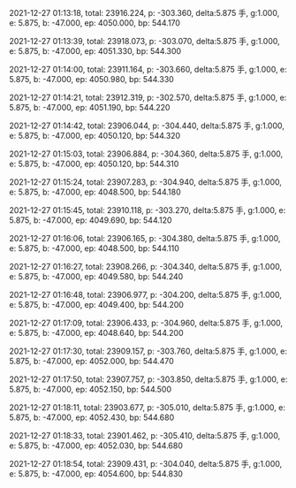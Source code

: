 2021-12-27 01:13:18, total: 23916.224, p: -303.360, delta:5.875 手, g:1.000, e: 5.875, b: -47.000, ep: 4050.000, bp: 544.170

2021-12-27 01:13:39, total: 23918.073, p: -303.070, delta:5.875 手, g:1.000, e: 5.875, b: -47.000, ep: 4051.330, bp: 544.300

2021-12-27 01:14:00, total: 23911.164, p: -303.660, delta:5.875 手, g:1.000, e: 5.875, b: -47.000, ep: 4050.980, bp: 544.330

2021-12-27 01:14:21, total: 23912.319, p: -302.570, delta:5.875 手, g:1.000, e: 5.875, b: -47.000, ep: 4051.190, bp: 544.220

2021-12-27 01:14:42, total: 23906.044, p: -304.440, delta:5.875 手, g:1.000, e: 5.875, b: -47.000, ep: 4050.120, bp: 544.320

2021-12-27 01:15:03, total: 23906.884, p: -304.360, delta:5.875 手, g:1.000, e: 5.875, b: -47.000, ep: 4050.120, bp: 544.310

2021-12-27 01:15:24, total: 23907.283, p: -304.940, delta:5.875 手, g:1.000, e: 5.875, b: -47.000, ep: 4048.500, bp: 544.180

2021-12-27 01:15:45, total: 23910.118, p: -303.270, delta:5.875 手, g:1.000, e: 5.875, b: -47.000, ep: 4049.690, bp: 544.120

2021-12-27 01:16:06, total: 23906.165, p: -304.380, delta:5.875 手, g:1.000, e: 5.875, b: -47.000, ep: 4048.500, bp: 544.110

2021-12-27 01:16:27, total: 23908.266, p: -304.340, delta:5.875 手, g:1.000, e: 5.875, b: -47.000, ep: 4049.580, bp: 544.240

2021-12-27 01:16:48, total: 23906.977, p: -304.200, delta:5.875 手, g:1.000, e: 5.875, b: -47.000, ep: 4049.400, bp: 544.200

2021-12-27 01:17:09, total: 23906.433, p: -304.960, delta:5.875 手, g:1.000, e: 5.875, b: -47.000, ep: 4048.640, bp: 544.200

2021-12-27 01:17:30, total: 23909.157, p: -303.760, delta:5.875 手, g:1.000, e: 5.875, b: -47.000, ep: 4052.000, bp: 544.470

2021-12-27 01:17:50, total: 23907.757, p: -303.850, delta:5.875 手, g:1.000, e: 5.875, b: -47.000, ep: 4052.150, bp: 544.500

2021-12-27 01:18:11, total: 23903.677, p: -305.010, delta:5.875 手, g:1.000, e: 5.875, b: -47.000, ep: 4052.430, bp: 544.680

2021-12-27 01:18:33, total: 23901.462, p: -305.410, delta:5.875 手, g:1.000, e: 5.875, b: -47.000, ep: 4052.030, bp: 544.680

2021-12-27 01:18:54, total: 23909.431, p: -304.040, delta:5.875 手, g:1.000, e: 5.875, b: -47.000, ep: 4054.600, bp: 544.830